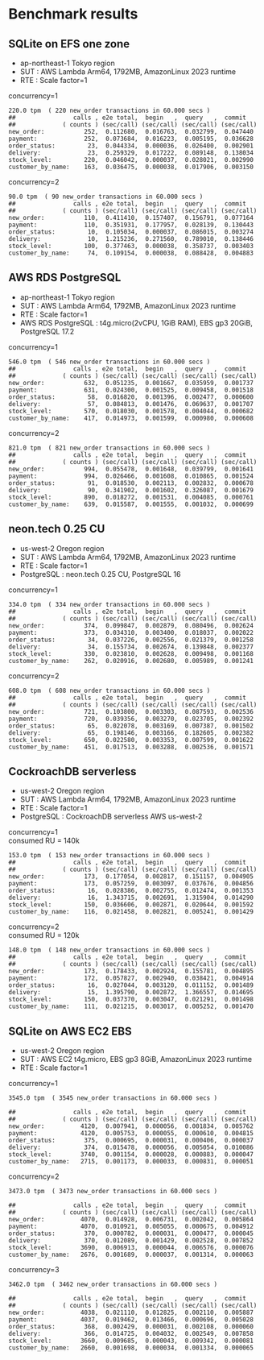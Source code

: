 # Benchmark results

## SQLite on EFS one zone

- ap-northeast-1 Tokyo region
- SUT : AWS Lambda Arm64, 1792MB, AmazonLinux 2023 runtime
- RTE : Scale factor=1

concurrency=1

```
220.0 tpm  ( 220 new_order transactions in 60.000 secs )
##                calls , e2e total,  begin   ,  query   ,  commit
##             ( counts ) (sec/call) (sec/call) (sec/call) (sec/call)
new_order:           252,  0.112680,  0.016763,  0.032799,  0.047440
payment:             252,  0.073684,  0.016223,  0.005195,  0.036628
order_status:         23,  0.044334,  0.000036,  0.026400,  0.002901
delivery:             23,  0.259329,  0.017222,  0.089148,  0.138034
stock_level:         220,  0.046042,  0.000037,  0.028021,  0.002990
customer_by_name:    163,  0.036475,  0.000038,  0.017906,  0.003150
```

concurrency=2

```
90.0 tpm  ( 90 new_order transactions in 60.000 secs )
##                calls , e2e total,  begin   ,  query   ,  commit
##             ( counts ) (sec/call) (sec/call) (sec/call) (sec/call)
new_order:           110,  0.411410,  0.157407,  0.156791,  0.077164
payment:             110,  0.351931,  0.177957,  0.028139,  0.130443
order_status:         10,  0.105034,  0.000037,  0.086015,  0.003274
delivery:             10,  1.215236,  0.271560,  0.789010,  0.138446
stock_level:         100,  0.377463,  0.000038,  0.358737,  0.003403
customer_by_name:     74,  0.109154,  0.000038,  0.088428,  0.004883
```

## AWS RDS PostgreSQL

- ap-northeast-1 Tokyo region
- SUT : AWS Lambda Arm64, 1792MB, AmazonLinux 2023 runtime
- RTE : Scale factor=1
- AWS RDS PostgreSQL : t4g.micro(2vCPU, 1GiB RAM), EBS gp3 20GiB, PostgreSQL 17.2

concurrency=1

```
546.0 tpm  ( 546 new_order transactions in 60.000 secs )
##                calls , e2e total,  begin   ,  query   ,  commit
##             ( counts ) (sec/call) (sec/call) (sec/call) (sec/call)
new_order:           632,  0.051235,  0.001667,  0.035959,  0.001737
payment:             631,  0.024300,  0.001525,  0.009458,  0.001518
order_status:         58,  0.016820,  0.001396,  0.002477,  0.000600
delivery:             57,  0.084813,  0.001476,  0.069637,  0.001707
stock_level:         570,  0.018030,  0.001578,  0.004044,  0.000682
customer_by_name:    417,  0.014973,  0.001599,  0.000980,  0.000608
```

concurrency=2

```
821.0 tpm  ( 821 new_order transactions in 60.000 secs )
##                calls , e2e total,  begin   ,  query   ,  commit
##             ( counts ) (sec/call) (sec/call) (sec/call) (sec/call)
new_order:           994,  0.055478,  0.001648,  0.039799,  0.001641
payment:             994,  0.026466,  0.001608,  0.010865,  0.001524
order_status:         91,  0.018530,  0.002113,  0.002832,  0.000678
delivery:             90,  0.341902,  0.001602,  0.326087,  0.001679
stock_level:         890,  0.018272,  0.001531,  0.004085,  0.000761
customer_by_name:    639,  0.015587,  0.001555,  0.001032,  0.000699
```

## neon.tech 0.25 CU

- us-west-2 Oregon region
- SUT : AWS Lambda Arm64, 1792MB, AmazonLinux 2023 runtime
- RTE : Scale factor=1
- PostgreSQL : neon.tech 0.25 CU, PostgreSQL 16

concurrency=1

```
334.0 tpm  ( 334 new_order transactions in 60.000 secs )
##                calls , e2e total,  begin   ,  query   ,  commit
##             ( counts ) (sec/call) (sec/call) (sec/call) (sec/call)
new_order:           374,  0.099847,  0.002879,  0.080496,  0.002624
payment:             373,  0.034310,  0.003400,  0.018037,  0.002022
order_status:         34,  0.037226,  0.002556,  0.021379,  0.001258
delivery:             34,  0.155734,  0.002674,  0.139848,  0.002377
stock_level:         330,  0.023810,  0.002628,  0.009498,  0.001168
customer_by_name:    262,  0.020916,  0.002680,  0.005989,  0.001241
```

concurrency=2

```
608.0 tpm  ( 608 new_order transactions in 60.000 secs )
##                calls , e2e total,  begin   ,  query   ,  commit
##             ( counts ) (sec/call) (sec/call) (sec/call) (sec/call)
new_order:           721,  0.103800,  0.003303,  0.087593,  0.002536
payment:             720,  0.039356,  0.003270,  0.023705,  0.002392
order_status:         65,  0.022078,  0.003169,  0.007387,  0.001502
delivery:             65,  0.198146,  0.003166,  0.182605,  0.002382
stock_level:         650,  0.022580,  0.003353,  0.007599,  0.001622
customer_by_name:    451,  0.017513,  0.003288,  0.002536,  0.001571
```

## CockroachDB serverless

- us-west-2 Oregon region
- SUT : AWS Lambda Arm64, 1792MB, AmazonLinux 2023 runtime
- RTE : Scale factor=1
- PostgreSQL : CockroachDB serverless AWS us-west-2

concurrency=1  
consumed RU = 140k

```
153.0 tpm  ( 153 new_order transactions in 60.000 secs )
##                calls , e2e total,  begin   ,  query   ,  commit
##             ( counts ) (sec/call) (sec/call) (sec/call) (sec/call)
new_order:           173,  0.177054,  0.002817,  0.151157,  0.004905
payment:             173,  0.057259,  0.003097,  0.037676,  0.004856
order_status:         16,  0.028386,  0.002755,  0.012474,  0.001353
delivery:             16,  1.343715,  0.002691,  1.315904,  0.014290
stock_level:         150,  0.036606,  0.002871,  0.020644,  0.001592
customer_by_name:    116,  0.021458,  0.002821,  0.005241,  0.001429
```

concurrency=2  
consumed RU = 120k

```
148.0 tpm  ( 148 new_order transactions in 60.000 secs )
##                calls , e2e total,  begin   ,  query   ,  commit
##             ( counts ) (sec/call) (sec/call) (sec/call) (sec/call)
new_order:           173,  0.178433,  0.002924,  0.155781,  0.004895
payment:             172,  0.057827,  0.002940,  0.038421,  0.004914
order_status:         16,  0.027044,  0.003120,  0.011152,  0.001489
delivery:             15,  1.395790,  0.002872,  1.366557,  0.014695
stock_level:         150,  0.037370,  0.003047,  0.021291,  0.001498
customer_by_name:    111,  0.021215,  0.003017,  0.005252,  0.001470
```

## SQLite on AWS EC2 EBS

- us-west-2 Oregon region
- SUT : AWS EC2 t4g.micro, EBS gp3 8GiB, AmazonLinux 2023 runtime
- RTE : Scale factor=1

concurrency=1

```
3545.0 tpm  ( 3545 new_order transactions in 60.000 secs )

##                calls , e2e total,  begin   ,  query   ,  commit
##             ( counts ) (sec/call) (sec/call) (sec/call) (sec/call)
new_order:          4120,  0.007941,  0.000056,  0.001834,  0.005762
payment:            4120,  0.005753,  0.000055,  0.000610,  0.004815
order_status:        375,  0.000695,  0.000031,  0.000406,  0.000037
delivery:            374,  0.015478,  0.000056,  0.005054,  0.010086
stock_level:        3740,  0.001154,  0.000028,  0.000883,  0.000047
customer_by_name:   2715,  0.001173,  0.000033,  0.000831,  0.000051
```

concurrency=2

```
3473.0 tpm  ( 3473 new_order transactions in 60.000 secs )

##                calls , e2e total,  begin   ,  query   ,  commit
##             ( counts ) (sec/call) (sec/call) (sec/call) (sec/call)
new_order:          4070,  0.014928,  0.006731,  0.002042,  0.005864
payment:            4070,  0.010921,  0.005055,  0.000675,  0.004912
order_status:        370,  0.000782,  0.000031,  0.000477,  0.000045
delivery:            370,  0.012089,  0.001429,  0.002528,  0.007852
stock_level:        3690,  0.006913,  0.000044,  0.006576,  0.000076
customer_by_name:   2676,  0.001689,  0.000037,  0.001314,  0.000063
```

concurrency=3

```
3462.0 tpm  ( 3462 new_order transactions in 60.000 secs )

##                calls , e2e total,  begin   ,  query   ,  commit
##             ( counts ) (sec/call) (sec/call) (sec/call) (sec/call)
new_order:          4038,  0.021110,  0.012825,  0.002110,  0.005887
payment:            4037,  0.019462,  0.013466,  0.000696,  0.005028
order_status:        368,  0.002429,  0.000031,  0.002108,  0.000060
delivery:            366,  0.014725,  0.004032,  0.002549,  0.007858
stock_level:        3660,  0.009685,  0.000043,  0.009342,  0.000081
customer_by_name:   2660,  0.001698,  0.000034,  0.001334,  0.000065
```


